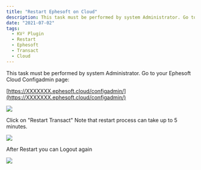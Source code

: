 ```yaml
---
title: "Restart Ephesoft on Cloud"
description: This task must be performed by system Administrator. Go to your Ephesoft Cloud Configadmin page. Restart Transact process can take up to 5 minutes.
date: "2021-07-02"
tags:
  - KV² Plugin
  - Restart
  - Ephesoft
  - Transact
  - Cloud
---
```


This task must be performed by system Administrator.
Go to your Ephesoft Cloud Configadmin page:

[https://XXXXXXX.ephesoft.cloud/configadmin/](https://XXXXXXX.ephesoft.cloud/configadmin/)

![](/_images/docbits/Bildschirmfoto-2021-07-06-um-12.16.48-1024x531.png)

Click on "Restart Transact"
Note that restart process can take up to 5 minutes.

![](/_images/docbits/image-2-1024x640-1.png)

After Restart you can Logout again

![](/_images/docbits/image-3-1024x640-1.png)
